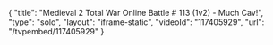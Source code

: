 {
    "title": "Medieval 2 Total War Online Battle # 113 (1v2) - Much Cav!",
    "type": "solo",
    "layout": "iframe-static",
    "videoId": "117405929",
    "url": "\/tvpembed\/117405929"
}